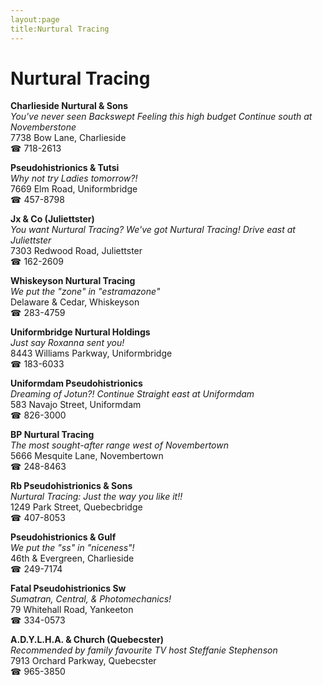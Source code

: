 ```yaml
---
layout:page
title:Nurtural Tracing
---
```

# Nurtural Tracing

**Charlieside Nurtural & Sons**  
_You've never seen Backswept Feeling this high budget 
Continue south at Novemberstone_  
7738 Bow Lane, Charlieside  
☎ 718-2613



**Pseudohistrionics & Tutsi**  
_Why not try Ladies tomorrow?!_  
7669 Elm Road, Uniformbridge  
☎ 457-8798



**Jx & Co (Juliettster)**  
_You want Nurtural Tracing? We've got Nurtural Tracing! 
Drive east at Juliettster_  
7303 Redwood Road, Juliettster  
☎ 162-2609



**Whiskeyson Nurtural Tracing**  
_We put the "zone" in "estramazone"_  
Delaware & Cedar, Whiskeyson  
☎ 283-4759



**Uniformbridge Nurtural Holdings**  
_Just say Roxanna sent you!_  
8443 Williams Parkway, Uniformbridge  
☎ 183-6033



**Uniformdam Pseudohistrionics**  
_Dreaming of Jotun?! 
Continue Straight east at Uniformdam_  
583 Navajo Street, Uniformdam  
☎ 826-3000



**BP Nurtural Tracing**  
_The most sought-after range west of Novembertown_  
5666 Mesquite Lane, Novembertown  
☎ 248-8463



**Rb Pseudohistrionics & Sons**  
_Nurtural Tracing: Just the way you like it!!_  
1249 Park Street, Quebecbridge  
☎ 407-8053



**Pseudohistrionics & Gulf**  
_We put the "ss" in "niceness"!_  
46th & Evergreen, Charlieside  
☎ 249-7174



**Fatal Pseudohistrionics Sw**  
_Sumatran, Central, & Photomechanics!_  
79 Whitehall Road, Yankeeton  
☎ 334-0573



**A.D.Y.L.H.A. & Church (Quebecster)**  
_Recommended by family favourite TV host Steffanie Stephenson_  
7913 Orchard Parkway, Quebecster  
☎ 965-3850



